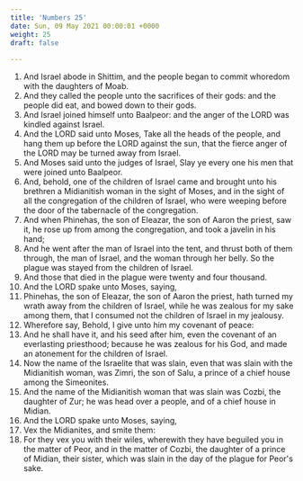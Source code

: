 ```yaml
---
title: 'Numbers 25'
date: Sun, 09 May 2021 00:00:01 +0000
weight: 25
draft: false
  
---
```


1. And Israel abode in Shittim, and the people began to commit whoredom with the daughters of Moab.
2. And they called the people unto the sacrifices of their gods: and the people did eat, and bowed down to their gods.
3. And Israel joined himself unto Baalpeor: and the anger of the LORD was kindled against Israel.
4. And the LORD said unto Moses, Take all the heads of the people, and hang them up before the LORD against the sun, that the fierce anger of the LORD may be turned away from Israel.
5. And Moses said unto the judges of Israel, Slay ye every one his men that were joined unto Baalpeor.
6. And, behold, one of the children of Israel came and brought unto his brethren a Midianitish woman in the sight of Moses, and in the sight of all the congregation of the children of Israel, who were weeping before the door of the tabernacle of the congregation.
7. And when Phinehas, the son of Eleazar, the son of Aaron the priest, saw it, he rose up from among the congregation, and took a javelin in his hand;
8. And he went after the man of Israel into the tent, and thrust both of them through, the man of Israel, and the woman through her belly. So the plague was stayed from the children of Israel.
9. And those that died in the plague were twenty and four thousand.
10. And the LORD spake unto Moses, saying,
11. Phinehas, the son of Eleazar, the son of Aaron the priest, hath turned my wrath away from the children of Israel, while he was zealous for my sake among them, that I consumed not the children of Israel in my jealousy.
12. Wherefore say, Behold, I give unto him my covenant of peace:
13. And he shall have it, and his seed after him, even the covenant of an everlasting priesthood; because he was zealous for his God, and made an atonement for the children of Israel.
14. Now the name of the Israelite that was slain, even that was slain with the Midianitish woman, was Zimri, the son of Salu, a prince of a chief house among the Simeonites.
15. And the name of the Midianitish woman that was slain was Cozbi, the daughter of Zur; he was head over a people, and of a chief house in Midian.
16. And the LORD spake unto Moses, saying,
17. Vex the Midianites, and smite them:
18. For they vex you with their wiles, wherewith they have beguiled you in the matter of Peor, and in the matter of Cozbi, the daughter of a prince of Midian, their sister, which was slain in the day of the plague for Peor's sake.
